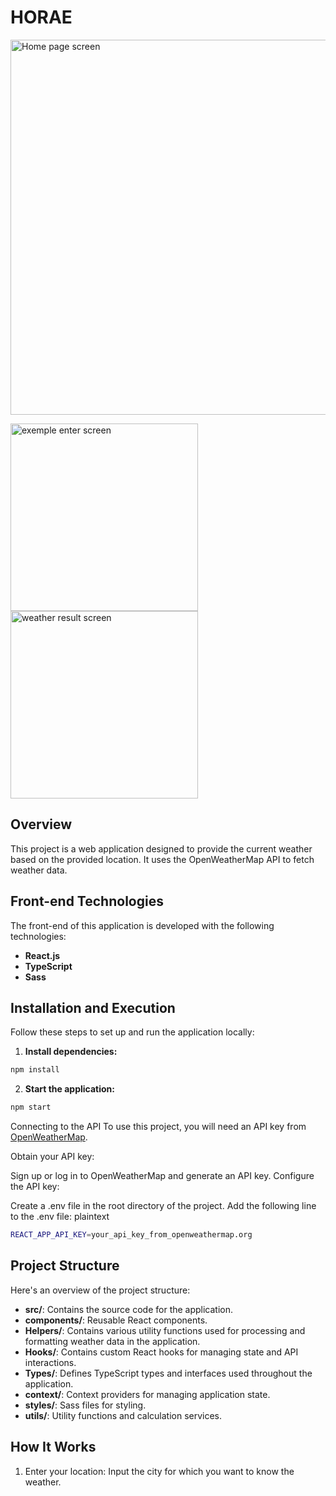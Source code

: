 # HORAE

<img src="https://media.discordapp.net/attachments/1268608877755236446/1268615870712643654/horae1.PNG?ex=66ad1219&is=66abc099&hm=fad56488aaa4751e980ca82e2480a4244316f7c1631501bf98b3e3d80244f30b&=&format=webp&quality=lossless&width=1419&height=676" alt="Home page screen"  style="width:600px; height:auto;">

<img src="https://media.discordapp.net/attachments/1268608877755236446/1268615871023284394/horae2.PNG?ex=66ad1219&is=66abc099&hm=a05c66356a67009da3439d578e9179003f3132183bc892f2ba493b69a243814e&=&format=webp&quality=lossless&width=1008&height=676" alt="exemple enter screen"  style="width:300px; height:auto;"><img src="https://media.discordapp.net/attachments/1268608877755236446/1268619980656742400/horae3.PNG?ex=66ad15ed&is=66abc46d&hm=8bd4e359c4020da66abd87909824b334728a12c5db5665d1ec6f80ee487b9914&=&format=webp&quality=lossless&width=1008&height=676" alt="weather result screen"  style="width:300px; height:auto;">

## Overview

This project is a web application designed to provide the current weather based on the provided location. It uses the OpenWeatherMap API to fetch weather data.

## Front-end Technologies

The front-end of this application is developed with the following technologies:

- **React.js**
- **TypeScript**
- **Sass**

## Installation and Execution

Follow these steps to set up and run the application locally:

1. **Install dependencies:**
```bash
npm install
```

2. **Start the application:**

```bash
npm start
```
Connecting to the API
To use this project, you will need an API key from [OpenWeatherMap](URLhttps://openweathermap.org/).

Obtain your API key:

Sign up or log in to OpenWeatherMap and generate an API key.
Configure the API key:

Create a .env file in the root directory of the project.
Add the following line to the .env file:
plaintext

```bash
REACT_APP_API_KEY=your_api_key_from_openweathermap.org
```
## Project Structure

Here's an overview of the project structure:

  - **src/**: Contains the source code for the application.
  - **components/**: Reusable React components.
  - **Helpers/**: Contains various utility functions used for processing and formatting weather data in the application.
  - **Hooks/**: Contains custom React hooks for managing state and API interactions.
  - **Types/**: Defines TypeScript types and interfaces used throughout the application.
  - **context/**: Context providers for managing application state.
  - **styles/**: Sass files for styling.
  - **utils/**: Utility functions and calculation services.

## How It Works

1. Enter your location: Input the city for which you want to know the weather.
